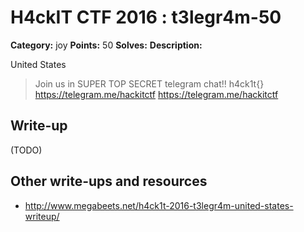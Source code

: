 # H4ckIT CTF 2016 : t3legr4m-50

**Category:** joy
**Points:** 50
**Solves:**
**Description:**

United States

> Join us in SUPER TOP SECRET telegram chat!! h4ck1t{} <https://telegram.me/hackitctf> [<https://telegram.me/hackitctf>](Link1)

## Write-up

(TODO)

## Other write-ups and resources

* http://www.megabeets.net/h4ck1t-2016-t3legr4m-united-states-writeup/
